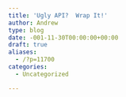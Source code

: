```yaml
---
title: 'Ugly API?  Wrap It!'
author: Andrew
type: blog
date: -001-11-30T00:00:00+00:00
draft: true
aliases:
  - /?p=11700
categories:
  - Uncategorized

---
```

